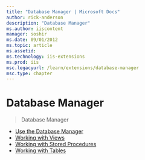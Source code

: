 ```yaml
---
title: "Database Manager | Microsoft Docs"
author: rick-anderson
description: "Database Manager"
ms.author: iiscontent
manager: soshir
ms.date: 09/01/2012
ms.topic: article
ms.assetid: 
ms.technology: iis-extensions
ms.prod: iis
msc.legacyurl: /learn/extensions/database-manager
msc.type: chapter
---
```

Database Manager
====================
> Database Manager


- [Use the Database Manager](use-the-database-manager.md)
- [Working with Views](working-with-views.md)
- [Working with Stored Procedures](working-with-stored-procedures.md)
- [Working with Tables](working-with-tables.md)